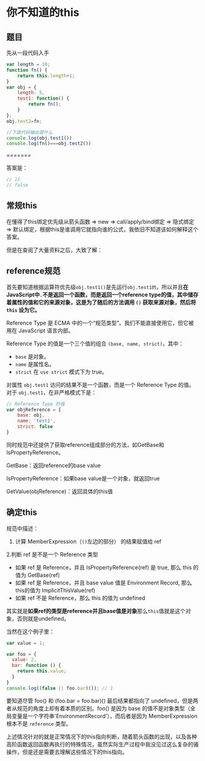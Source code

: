 # 你不知道的this



## 题目

先从一段代码入手

```javascript
var length = 10;
function fn() {
	return this.length+1;
}
var obj = {
    length: 5,
    test1: function() {
    	return fn();
    }
};
obj.test2=fn;

//下面代码输出是什么
console.log(obj.test1())
console.log(fn()===obj.test2())
```

=======

答案是：

```javascript
// 11
// false
```



## 常规this

在懂得了this绑定优先级从箭头函数 => new => call/apply/bind绑定 => 隐式绑定 => 默认绑定，根据this是谁调用它就指向谁的公式，我依旧不知道该如何解释这个答案。

但是在查阅了大量资料之后，大致了解：



## reference规范

首先要知道根据运算符优先级`obj.test1()`是先运行`obj.test1的`，所以并且**在JavaScript中`.`不是返回一个函数，而是返回一个reference type的值，其中储存着属性的值和它的来源对象，这是为了随后的方法调用 `()` 获取来源对象，然后将 `this` 设为它。**



Reference Type 是 ECMA 中的一个“规范类型”。我们不能直接使用它，但它被用在 JavaScript 语言内部。

Reference Type 的值是一个三个值的组合 `(base, name, strict)`，其中：

- `base` 是对象。
- `name` 是属性名。
- `strict` 在 `use strict` 模式下为 true。

对属性 `obj.test1` 访问的结果不是一个函数，而是一个 Reference Type 的值。对于 `obj.test1`，在非严格模式下是：

```javascript
// Reference Type 的值
var objReference = {
    base: obj,
    name: 'test1',
    strict: false
}
```



同时规范中还提供了获取reference组成部分的方法，如GetBase和IsPropertyReference。

GetBase：返回reference的base value

IsPropertyReference：如果base value是一个对象，就返回true

GetValue(objReference)：返回具体的this值



## 确定this

规范中描述：

1. 计算 MemberExpression（`()`左边的部分） 的结果赋值给 ref

2.判断 ref 是不是一个 Reference 类型

* 如果 ref 是 Reference，并且 IsPropertyReference(ref) 是 true, 那么 this 的值为 GetBase(ref)
* 如果 ref 是 Reference，并且 base value 值是 Environment Record, 那么this的值为 ImplicitThisValue(ref)
* 如果 ref 不是 Reference，那么 this 的值为 undefined

其实就是**如果ref的类型是reference并且base值是对象**那么`this`值就是这个对象，否则就是undefined。



当然在这个例子里：

```javascript
var value = 1;

var foo = {
  value: 2,
  bar: function () {
    return this.value;
  }
}
console.log((false || foo.bar)()); // 1
```

要知道尽管 foo() 和 (foo.bar = foo.bar)() 最后结果都指向了 undefined，但是两者从规范的角度上却有着本质的区别。foo() 是因为 base 的值不是对象类型（全局变量是一个字符串'EnvironmentRecord'），而后者是因为 MemberExpression 根本不是 `reference` 类型。



上述情况针对的就是正常情况下的this指向判断，随着箭头函数的出现，以及各种高阶函数返回函数再执行的特殊情况，虽然实际生产过程中我没见过这么复杂的骚操作，但是还是需要去理解这些情况下的this指向。